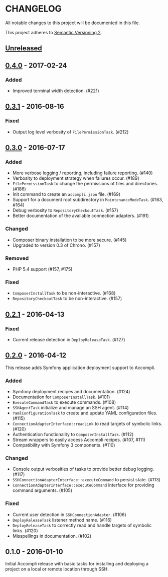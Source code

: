 # CHANGELOG
All notable changes to this project will be documented in this file.

This project adheres to [Semantic Versioning 2](http://semver.org/).

## [Unreleased]


## [0.4.0] - 2017-02-24

### Added
* Improved terminal width detection. (#221)


## [0.3.1] - 2016-08-16

### Fixed
* Output log level verbosity of `FilePermissionTask`. (#212)


## [0.3.0] - 2016-07-17

### Added
* More verbose logging / reporting, including failure reporting. (#140)
* Verbosity to deployment strategy when failures occur. (#189)
* `FilePermissionTask` to change the permissions of files and directories. (#186)
* Init command to create an `accompli.json` file. (#169)
* Support for a document root subdirectory in `MaintenanceModeTask`. (#163, #164)
* Debug verbosity to `RepositoryCheckoutTask`. (#157)
* Better documentation of the available connection adapters. (#191)

### Changed
* Composer binary installation to be more secure. (#145)
* Upgraded to version 0.3 of Chrono. (#157)

### Removed
* PHP 5.4 support (#157, #175)

### Fixed
* `ComposerInstallTask` to be non-interactive. (#168)
* `RepositoryCheckoutTask` to be non-interactive. (#157)


## [0.2.1] - 2016-04-13

### Fixed
* Current release detection in `DeployReleaseTask`. (#127)


## [0.2.0] - 2016-04-12
This release adds Symfony application deployment support to Accompli.

### Added
* Symfony deployment recipes and documentation. (#124)
* Documentation for `ComposerInstallTask`. (#101)
* `ExecuteCommandTask` to execute commands. (#108)
* `SSHAgentTask` initialize and manage an SSH agent. (#114)
* `YamlConfigurationTask` to create and update YAML configuration files. (#115)
* `ConnectionAdapterInterface::readLink` to read targets of symbolic links. (#120)
* Authentication functionality to `ComposerInstallTask`. (#112)
* Stream wrappers to easily access Accompli recipes. (#107, #111)
* Compatibility with Symfony 3 components. (#110)

### Changed
* Console output verbosities of tasks to provide better debug logging. (#117)
* `SSHConnectionAdapterInterface::executeCommand` to persist state. (#113)
* `ConnectionAdapterInterface::executeCommand` interface for providing command arguments. (#105)

### Fixed
* Current user detection in `SSHConnectionAdapter`. (#106)
* `DeployReleaseTask` listener method name. (#116)
* `DeployReleaseTask` to correctly read and handle targets of symbolic links. (#120)
* Misspellings in documentation. (#102)


## 0.1.0 - 2016-01-10

Initial Accompli release with basic tasks for installing and deploying a project on a local or remote location through SSH.


[Unreleased]: https://github.com/accompli/accompli/compare/0.4.0...HEAD
[0.4.0]: https://github.com/accompli/accompli/compare/0.3.1...0.4.0
[0.3.1]: https://github.com/accompli/accompli/compare/0.3.0...0.3.1
[0.3.0]: https://github.com/accompli/accompli/compare/0.2.1...0.3.0
[0.2.1]: https://github.com/accompli/accompli/compare/0.2.0...0.2.1
[0.2.0]: https://github.com/accompli/accompli/compare/0.1.0...0.2.0
